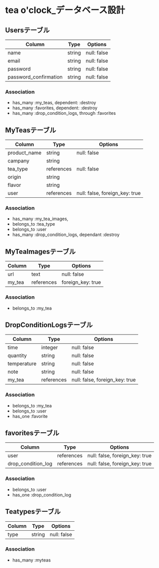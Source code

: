 # tea o'clock_データベース設計

## Usersテーブル
|Column|Type|Options|
|------|----|-------|
|name|string|null: false|
|email|string|null: false|
|password|string|null: false|
|password_confirmation|string|null: false|
### Association
- has_many :my_teas, dependent: :destroy
- has_many :favorites, dependent: :destroy
- has_many :drop_condition_logs, through :favorites


## MyTeasテーブル
|Column|Type|Options|
|------|----|-------|
|product_name|string|null: false|
|campany|string||
|tea_type|references|null: false|
|origin|string||
|flavor|string||
|user|references|null: false, foreign_key: true|
### Association
- has_many :my_tea_images, 
- belongs_to :tea_type
- belongs_to :user
- has_many :drop_condition_logs, dependant :destroy

## MyTeaImagesテーブル
|Column|Type|Options|
|------|----|-------|
|url|text|null: false|
|my_tea|references|foreign_key: true|
### Association
- belongs_to :my_tea

## DropConditionLogsテーブル
|Column|Type|Options|
|------|----|-------|
|time|integer|null: false|
|quantity|string|null: false|
|temperature|string|null: false|
|note|string|null: false|
|my_tea|references|null: false, foreign_key: true|
### Association
- belongs_to :my_tea
- belongs_to :user
- has_one :favorite

## favoritesテーブル
|Column|Type|Options|
|------|----|-------|
|user|references|null: false, foreign_key: true|
|drop_condition_log|references|null: false, foreign_key: true|
### Association
- belongs_to :user
- has_one :drop_condition_log


## Teatypesテーブル
|Column|Type|Options|
|------|----|-------|
|type|string|null: false|
### Association
- has_many :myteas
